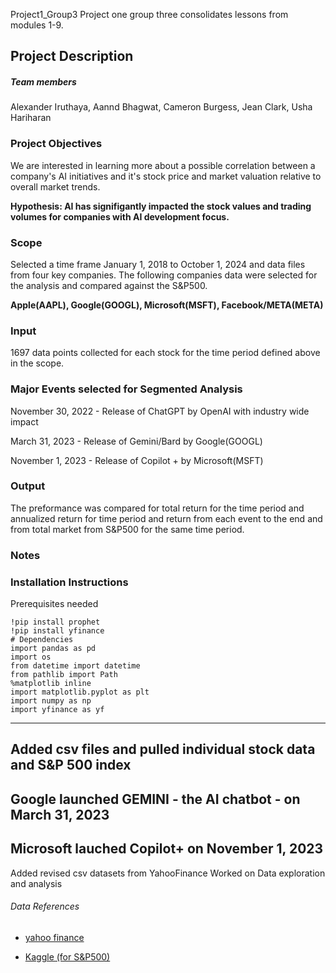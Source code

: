 Project1_Group3
Project one group three consolidates lessons from modules 1-9. 

## Project Description

##### Team members 

Alexander Iruthaya, Aannd Bhagwat, Cameron Burgess, Jean Clark, Usha Hariharan

### Project Objectives

We are interested in learning more about a possible correlation between a company's AI initiatives and it's stock price and market valuation relative to overall market trends.

**Hypothesis: AI has signifigantly impacted the stock values and trading volumes for companies with AI development focus.** 

### Scope

Selected a time frame January 1, 2018 to October 1, 2024 and data files from four key companies.
The following companies data were selected for the analysis and compared against the S&P500.

**Apple(AAPL), Google(GOOGL), Microsoft(MSFT), Facebook/META(META)**
 
### Input

1697 data points collected for each stock for the time period defined above in the scope. 

### Major Events selected for Segmented Analysis

November 30, 2022 - Release of ChatGPT by OpenAI with industry wide impact

March 31, 2023 - Release of Gemini/Bard by Google(GOOGL) 

November 1, 2023 - Release of Copilot + by Microsoft(MSFT)

### Output
The preformance was compared for total return for the time period and annualized return for time period and return from each event to the end and from total market from S&P500 for the same time period.

### Notes 

### Installation Instructions 

Prerequisites needed 
```
!pip install prophet
!pip install yfinance
# Dependencies
import pandas as pd
import os
from datetime import datetime
from pathlib import Path
%matplotlib inline
import matplotlib.pyplot as plt
import numpy as np
import yfinance as yf
```
---

## Added csv files and pulled individual stock data and S&P 500 index
## Google launched GEMINI - the AI chatbot - on March 31, 2023
## Microsoft lauched Copilot+ on November 1, 2023

Added revised csv datasets from YahooFinance
Worked on Data exploration and analysis

###### Data References 
- [yahoo finance](https://finance.yahoo.com/)

- [Kaggle (for S&P500)](https://www.kaggle.com/datasets/andrewmvd/sp-500-stocks)
